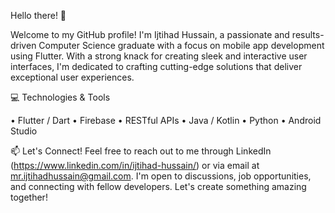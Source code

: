 Hello there! 👋

Welcome to my GitHub profile! I'm Ijtihad Hussain, a passionate and results-driven Computer Science graduate with a focus on mobile app development using Flutter. With a strong knack for creating sleek and interactive user interfaces, I'm dedicated to crafting cutting-edge solutions that deliver exceptional user experiences.

💻 Technologies & Tools

• Flutter / Dart
• Firebase
• RESTful APIs
• Java / Kotlin
• Python
• Android Studio

📫 Let's Connect!
Feel free to reach out to me through LinkedIn (https://www.linkedin.com/in/ijtihad-hussain/) or via email at mr.ijtihadhussain@gmail.com. I'm open to discussions, job opportunities, and connecting with fellow developers. Let's create something amazing together!
